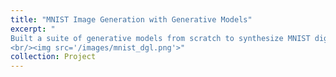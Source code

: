 ```yaml
---
title: "MNIST Image Generation with Generative Models"
excerpt: "
Built a suite of generative models from scratch to synthesize MNIST digits, including Autoregressive models, Variational Autoencoders (VAEs), Normalizing Flows, GANs, and Diffusion Models. Explored and compared the expressiveness and sample quality across these diverse generative paradigms.
<br/><img src='/images/mnist_dgl.png'>"
collection: Project
---
```



